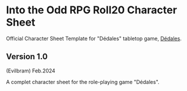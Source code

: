 # Into the Odd RPG Roll20 Character Sheet
Official Character Sheet Template for "Dédales" tabletop game, [Dédales](https://www.les12singes.com/).

## Version 1.0
(Evilbram) Feb.2024

A complet character sheet for the role-playing game "Dédales".